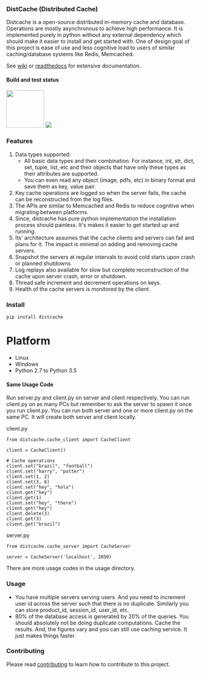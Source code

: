 ### DistCache (Distributed Cache)
Distcache is a open-source distributed in-memory cache and database.
Operations are mostly asynchronous to achieve high performance.
It is implemented purely in python without any external dependency 
which should make it easier to install and get started with.
One of design goal of this project is ease of use and less cognitive load to users of
similar caching/database systems like Redis, Memcached.

See [wiki](https://github.com/wasimusu/distcache/wiki) or [readthedocs](https://distcache.readthedocs.io/en/latest/) for extensive documentation.

#### Build and test status
<img src="https://travis-ci.com/wasimusu/distcache.svg?branch=master" width="100">
<img src="https://readthedocs.org/projects/distcache/badge/?version=latest">

### Features
1. Data types supported:
    - All basic data types and their combination. For instance, int, str, dict, set, tuple, list, etc and
    their objects that have only these types as their attributes are supported.
    - You can even read any object (image, pdfs, etc) in binary format and save them as key, value pair.
2. Key cache operations are logged so when the server fails, the cache can be reconstructed from the log files.
3. The APIs are similar to Memcached and Redis to reduce cognitive when migrating between platforms.
4. Since, distcache has pure python implementation the installation process should painless. It's makes it easier to get started up and running.
5. Its' architecture assumes that the cache clients and servers can fail and plans for it. The impact is minimal on adding and removing cache servers.
6. Snapshot the servers at regular intervals to avoid cold starts upon crash or planned shutdowns
7. Log replays also available for slow but complete reconstruction of the cache upon server crash, error or shutdown.
8. Thread safe increment and decrement operations on keys.
9. Health of the cache servers is monitored by the client.

### Install
```
pip install distcache
```

# Platform
* Linux
* Windows
* Python 2.7 to Python 3.5

#### Same Usage Code
Run server.py and client.py on server and client respectively. You can run client.py on as many PCs but remember 
to ask the server to spawn it once you run client.py. You can run both server and one or more client.py on the same PC.
It will create both server and client locally.

client.py
```
from distcache.cache_client import CacheClient

client = CacheClient()

# Cache operations
client.set("brazil", "football")
client.set("harry", "potter")
client.set(1, 2)
client.set(3, 6)
client.set("hey", "hola")
client.get("hey")
client.get(1)
client.set("hey", "there")
client.get("hey")
client.delete(3)
client.get(3)
client.get("brazil")
```

server.py
```
from distcache.cache_server import CacheServer

server = CacheServer('localhost', 2050)
```
There are more usage codes in the usage directory.

### Usage
- You have multiple servers serving users.
And you need to increment user id across the server such that there is no duplicate.
Similarly you can store product_id, session_id, user_id, etc.
- 80% of the database access is generated by 20% of the queries. You should absolutely not be doing duplicate computations.
Cache the results. And, the figures vary and you can still use caching service. It just makes things faster.

### Contributing
Please read [contributing](https://github.com/wasimusu/distcache/blob/master/contributing.md) to learn how to contribute to this project.
